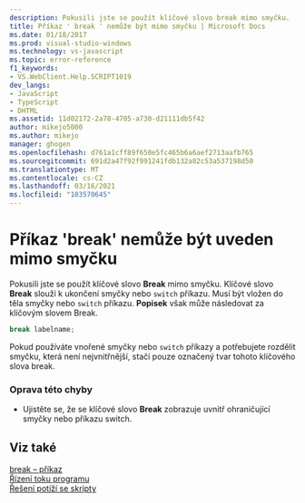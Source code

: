 ```yaml
---
description: Pokusili jste se použít klíčové slovo break mimo smyčku.
title: Příkaz ' break ' nemůže být mimo smyčku | Microsoft Docs
ms.date: 01/18/2017
ms.prod: visual-studio-windows
ms.technology: vs-javascript
ms.topic: error-reference
f1_keywords:
- VS.WebClient.Help.SCRIPT1019
dev_langs:
- JavaScript
- TypeScript
- DHTML
ms.assetid: 11d02172-2a78-4705-a730-d21111db5f42
author: mikejo5000
ms.author: mikejo
manager: ghogen
ms.openlocfilehash: d761a1cff89f650e5fc465b6a6aef2713aafb765
ms.sourcegitcommit: 691d2a47f92f991241fdb132a82c53a537198d50
ms.translationtype: MT
ms.contentlocale: cs-CZ
ms.lasthandoff: 03/16/2021
ms.locfileid: "103570645"
---
```

# <a name="cant-have-break-outside-of-loop"></a>Příkaz 'break' nemůže být uveden mimo smyčku
Pokusili jste se použít klíčové slovo **Break** mimo smyčku. Klíčové slovo **Break** slouží k ukončení smyčky nebo `switch` příkazu. Musí být vložen do těla smyčky nebo `switch` příkazu. **Popisek** však může následovat za klíčovým slovem Break.  
  
```js
break labelname;  
```  
  
 Pokud používáte vnořené smyčky nebo  `switch` příkazy a potřebujete rozdělit smyčku, která není nejvnitřnější, stačí pouze označený tvar tohoto klíčového slova break.  
  
### <a name="to-correct-this-error"></a>Oprava této chyby  
  
- Ujistěte se, že se klíčové slovo **Break** zobrazuje uvnitř ohraničující smyčky nebo příkazu switch.  
  
## <a name="see-also"></a>Viz také  
 [break – příkaz](https://developer.mozilla.org/docs/Web/JavaScript/Reference/Statements/break)   
 [Řízení toku programu](https://developer.mozilla.org/docs/Web/JavaScript/Guide/Control_flow_and_error_handling)   
 [Řešení potíží se skripty](https://developer.mozilla.org/docs/Learn/JavaScript/First_steps/What_went_wrong)
